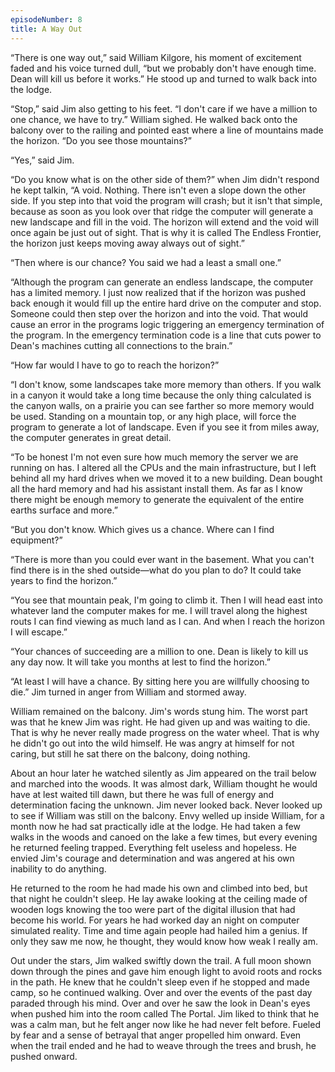 ```yaml
---
episodeNumber: 8
title: A Way Out
---
```

“There is one way out,” said William Kilgore, his moment of excitement faded and his voice turned dull,  “but we probably don't have enough time.  Dean will kill us before it works.”  He stood up and turned to walk back into the lodge.

“Stop,” said Jim also getting to his feet.  “I don't care if we have a million to one chance, we have to try.”
 William sighed.  He walked back onto the balcony over to the railing and pointed east where a line of mountains made the horizon.  “Do you see those mountains?”

“Yes,” said Jim.

“Do you know what is on the other side of them?” when Jim didn't respond he kept talkin, “A void. Nothing.  There isn't even a slope down the other side.  If you step into that void the program will crash; but it isn't that simple, because as soon as you look over that ridge the computer will generate a new landscape and fill in the void.  The horizon will extend and the void will once again be just out of sight.  That is why it is called The Endless Frontier,  the horizon just keeps moving away always out of sight.”

“Then where is our chance?  You said we had a least a small one.”

“Although the program can generate an endless landscape,  the computer has a limited memory.  I just now realized that if the horizon was pushed back enough it would fill up the entire hard drive on the computer and  stop.  Someone could then step over the horizon and into the void.  That would cause an error in the programs logic triggering an emergency termination of the program.  In the emergency termination code is a line that cuts power to Dean's machines cutting all connections to the brain.”

“How far would I have to go to reach the horizon?”

“I don't know, some landscapes take more memory than others.  If you walk in a canyon it would take a long time because the only thing calculated is the canyon walls,  on a prairie you can see farther so more memory would be used.  Standing on a mountain top, or any high place, will force the program to generate a lot of landscape.  Even if you see it from miles away, the computer generates in great detail.

“To be honest I'm not even sure how much memory the server we are running on has.  I altered all the CPUs and the main infrastructure, but I left behind all my hard drives when we moved it to a new building.  Dean bought all the hard memory and had his assistant install them.  As far as I know there might be enough memory to generate the equivalent of the entire earths surface and more.”

“But you don't know.  Which gives us a chance.  Where can I find equipment?”

“There is more than you could ever want in the basement.  What you can't find there is in the shed outside—what do you plan to do?  It could take years to find the horizon.”

“You see that mountain peak, I'm going to climb it.  Then I will head east into whatever land the computer makes for me.  I will travel along the highest routs I can find viewing as much land as I can.  And when I reach the horizon I will escape.”

“Your chances of succeeding are a million to one.  Dean is likely to kill us any day now.  It will take you months at lest to find the horizon.”

“At least I will have a chance.  By sitting here you are willfully choosing to die.”  Jim turned in anger from William and stormed away. 

William remained on the balcony.  Jim's words stung him.  The worst part was that he knew Jim was right.  He had given up and was waiting to die.  That is why he never really made progress on the water wheel.  That is why he didn't go out into the wild himself.  He was angry at himself for not caring, but still he sat there on the balcony, doing nothing.

About an hour later he watched silently as Jim appeared on the trail below and marched into the woods.  It was almost dark, William thought he would have at lest waited till dawn, but there he was full of energy and determination facing the unknown.  Jim never looked back. Never looked up to see if William was still on the balcony.  Envy welled up inside William, for a month now he had sat practically idle at the lodge.  He had taken a few walks in the woods and canoed on the lake a few times, but every evening he returned feeling trapped.  Everything felt useless and hopeless.  He envied Jim's courage and determination and was angered at his own inability to do anything.

He returned to the room he had made his own and climbed into bed, but that night he couldn't sleep.  He lay awake looking at the ceiling made of wooden logs knowing the too were part of the digital illusion that had become his world.  For years he had worked day an night on computer simulated reality.  Time and time again people had hailed him a genius.  If only they saw me now, he thought, they would know how weak I really am.   

Out under the stars, Jim walked swiftly down the trail.  A full moon shown down through the pines and gave him enough light to avoid roots and rocks in the path.  He knew that he couldn't sleep even if he stopped and made camp, so he continued walking.  Over and over the events of the past day paraded through his mind.  Over and over he saw the look in Dean's eyes when pushed him into the room called The Portal.  Jim liked to think that he was a calm man, but he felt anger now like he had never felt before.  Fueled by fear and a sense of betrayal that anger propelled him onward.  Even when the trail ended and he had to weave through the trees and brush, he pushed onward.